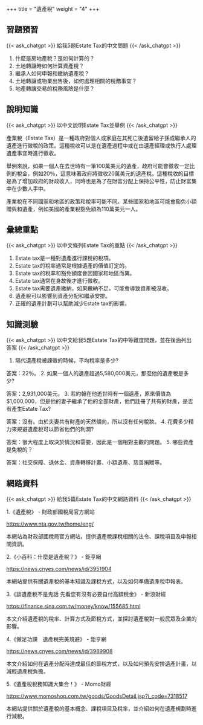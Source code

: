 +++
title = "遺產稅"
weight = "4"
+++
## 習題預習
{{< ask_chatgpt >}}
給我5題Estate Tax的中文問題
{{< /ask_chatgpt >}}



1. 什麼是房地產稅？是如何計算的？
2. 土地轉讓時如何計算資產稅？
3. 繼承人如何申報和繳納遺產稅？
4. 土地轉讓或物業出售後，如何處理相關的稅務事宜？
5. 地產轉讓交易的稅務風險是什麼？   

## 說明知識
{{< ask_chatgpt >}}
以中文說明Estate Tax並舉例
{{< /ask_chatgpt >}}



產業稅（Estate Tax）是一種政府對個人或家庭在其死亡後遺留給子孫或繼承人的遺產進行徵稅的政策。這種稅收可以是在遺產過程中或在由遺產經理或執行人處理遺產事宜時進行徵收。

舉例來說，如果一個人在去世時有一筆100萬美元的遺產，政府可能會徵收一定比例的稅金，例如20％，這意味著政府將徵收20萬美元的遺產稅。這種稅收的目標是為了增加政府的財政收入，同時也是為了在財富分配上保持公平性，防止財富集中在少數人手中。

產業稅在不同國家和地區的政策和稅率可能不同。某些國家和地區可能會豁免小額贈與和遺產，例如美國的產業稅豁免額為110萬美元一人。   

## 彙總重點
{{< ask_chatgpt >}}
以中文條列Estate Tax的重點
{{< /ask_chatgpt >}}



1. Estate tax是一種對遺產進行課稅的稅項。
2. Estate tax的稅率通常是根據遺產的價值訂定的。
3. Estate tax的稅率和豁免額度會因國家和地區而異。
4. Estate tax通常在身故後才進行徵收。
5. Estate tax需要遺產繳納，如果繳納不足，可能會導致資產被沒收。
6. 遺產稅可以影響到資產分配和繼承安排。
7. 正確的遺產計劃可以幫助減少Estate tax的影響。   

## 知識測驗
{{< ask_chatgpt >}}
以中文給我5題Estate Tax的中等難度問題，並在後面列出答案
{{< /ask_chatgpt >}}



1. 隔代遺產稅被課徵的時候，平均稅率是多少?

答案：22％。
2. 如果一個人的遺產超過5,580,000美元，那麼他的遺產稅是多少?

答案：2,931,000美元。 
3. 若約翰在他逝世時有一個遺產，原來價值為$1,000,000，但是他的妻子繼承了他的全部財產，他們註冊了共有的財產，是否有產生Estate Tax?

答案：沒有。由於夫妻共有財產的天然傾向，所以沒有任何稅款。 
4. 花費多少精力來規避遺產稅可以節省他們的利潤?

答案：很大程度上取決於情況和需要，因此是一個相對主觀的問題。 
5. 哪些資產是免稅的？

答案：社交保障、退休金、資產轉移計畫、小額遺產、慈善捐贈等。   

## 網路資料
{{< ask_chatgpt >}}
給我5篇Estate Tax的中文網路資料
{{< /ask_chatgpt >}}



1.《遺產稅》 - 財政部國稅局官方網站 

https://www.nta.gov.tw/home/eng/ 

本網站為財政部國稅局官方網站，提供遺產稅課稅相關的法令、課稅項目及申報相關資訊。

2.《小百科：什麼是遺產稅？》 - 鉅亨網 

https://news.cnyes.com/news/id/3951904 

本網站提供有關遺產稅的基本知識及課稅方式，以及如何準備遺產稅申報表。

3.《談遺產稅不是鬼話 先看您有沒有必要自付高額稅金》 - 新浪財經 

https://finance.sina.com.tw/money/know/155685.html 

本文介紹遺產稅的稅率、計算方式及節稅方式，並探討遺產稅對一般民眾及企業的影響。

4.《做足功課　遺產稅完美規避》 - 鉅亨網 

https://news.cnyes.com/news/id/3989908 

本文介紹如何在遺產分配時達成最佳的節稅方式，以及如何預先安排遺產計畫，以減輕遺產稅負擔。

5.《遺產稅稅務知識大集合！》 - Momo財經 

https://www.momoshop.com.tw/goods/GoodsDetail.jsp?i_code=7318517 

本網站提供關於遺產稅的基本概念、課稅項目及稅率，並介紹如何在遺產規劃時進行減稅。   

